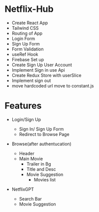 # Netflix-Hub

- Create React App
- Tailwind CSS
- Routing of App
- Login Form
- Sign Up Form
- Form Validation
- useRef Hook
- Firebase Set up
- Create Sign Up User Account
- Implement Sign in use Api
- Create Redux Store with userSlice
- Implement sign out
- move hardcoded url move to constant.js


# Features
- Login/Sign Up
    - Sign In/ Sign Up Form
    - Redirect to Browse Page

- Browse(after authentucation)
    - Header
    - Main Movie
        - Trailer in Bg
        - Title and Desc
        - Movie Suggestion
            - Movies list


- NetflixGPT
    - Search Bar
    - Movie Suggestion            
